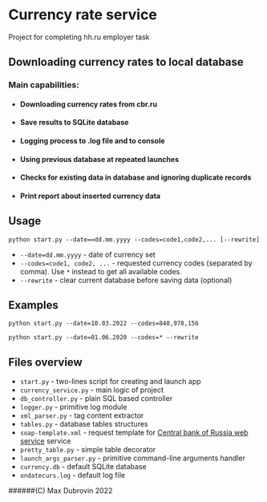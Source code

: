 # Currency rate service

Project for completing hh.ru employer task 

## Downloading currency rates to local database


### Main capabilities:

* #### Downloading currency rates from cbr.ru
* #### Save results to SQLite database
* #### Logging process to .log file and to console
* #### Using previous database at repeated launches
* #### Checks for existing data in database and ignoring duplicate records
* #### Print report about inserted currency data

## Usage

`python start.py --date==dd.mm.yyyy --codes=code1,code2,... [--rewrite]`

* `--date=dd.mm.yyyy` - date of currency set
* `--codes=code1, code2, ...` - requested currency codes (separated by comma). Use `*` instead to get all available codes.
* `--rewrite` - clear current database before saving data (optional)

## Examples
`python start.py --date=10.03.2022 --codes=840,978,156`

`python start.py --date=01.06.2020 --codes=* --rewrite`


## Files overview

- `start.py` - two-lines script for creating and launch app
- `currency_service.py` - main logic of project
- `db_controller.py` - plain SQL based controller
- `logger.py` - primitive log module
- `xml_parser.py` - tag content extractor
- `tables.py` - database tables structures
- `soap-template.xml` - request template for [Central bank of Russia web service](https://cbr.ru/DailyInfoWebServ/DailyInfo.asmx?op=GetCursOnDateXML) service
- `pretty_table.py` - simple table decorator
- `launch_args_parser.py` - primitive command-line arguments handler
- `currency.db` - default SQLite database
- `ondatecurs.log` - default log file

######(C) Max Dubrovin 2022






